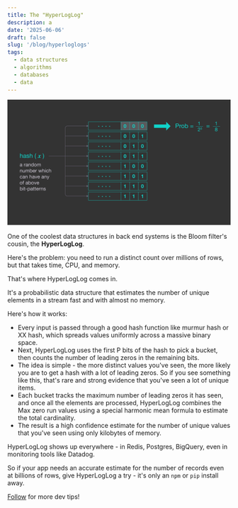 ```yaml
---
title: The "HyperLogLog"
description: a
date: '2025-06-06'
draft: false
slug: '/blog/hyperloglogs'
tags:
  - data structures
  - algorithms
  - databases
  - data
---
```


![hash](./hash.webp)

One of the coolest data structures in back end systems is the Bloom filter's
cousin, the **HyperLogLog**.

Here's the problem: you need to run a distinct count over millions of rows, but that takes time,
CPU, and memory.

That's where HyperLogLog comes in.

It's a probabilistic data structure that estimates the number of unique elements in a stream fast and with almost no memory.

Here's how it works:

- Every input is passed through a good hash function like murmur hash or XX hash, which spreads values uniformly across a massive binary space.
- Next, HyperLogLog uses the first P bits of the hash to pick a bucket, then counts the number of leading zeros in the remaining bits.
- The idea is simple - the more distinct values you've seen, the more likely you are to get a hash with a lot of leading zeros. So if you see something like this, that's rare and strong evidence that you've seen a lot of unique items.
- Each bucket tracks the maximum number of leading zeros it has seen, and once all the elements are processed, HyperLogLog combines the Max zero run values using a special harmonic mean formula to estimate the total cardinality.
- The result is a high confidence estimate for the number of unique values that you've seen using only kilobytes of memory.

HyperLogLog shows up everywhere - in Redis, Postgres, BigQuery, even in monitoring tools like Datadog.

So if your app needs an accurate estimate for the number of records even at billions of rows, give HyperLogLog a try - it's only an `npm` or `pip` install away.

[Follow](https://www.linkedin.com/in/john-pratt787) for more dev tips!
